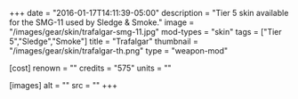 +++
date = "2016-01-17T14:11:39-05:00"
description = "Tier 5 skin available for the SMG-11 used by Sledge & Smoke."
image = "/images/gear/skin/trafalgar-smg-11.jpg"
mod-types = "skin"
tags = ["Tier 5","Sledge","Smoke"]
title = "Trafalgar"
thumbnail = "/images/gear/skin/trafalgar-th.png"
type = "weapon-mod"

[cost]
  renown = ""
  credits = "575"
  units = ""

[images]
  alt = ""
  src = ""
+++
